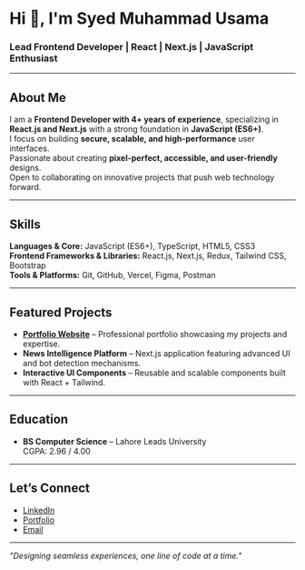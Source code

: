 # Hi 👋, I'm Syed Muhammad Usama  
### Lead Frontend Developer | React | Next.js | JavaScript Enthusiast  

---

## About Me  
I am a **Frontend Developer with 4+ years of experience**, specializing in **React.js and Next.js** with a strong foundation in **JavaScript (ES6+)**.  
I focus on building **secure, scalable, and high-performance** user interfaces.  
Passionate about creating **pixel-perfect, accessible, and user-friendly** designs.  
Open to collaborating on innovative projects that push web technology forward.  

---

## Skills  

**Languages & Core:** JavaScript (ES6+), TypeScript, HTML5, CSS3  
**Frontend Frameworks & Libraries:** React.js, Next.js, Redux, Tailwind CSS, Bootstrap  
**Tools & Platforms:** Git, GitHub, Vercel, Figma, Postman  

---

## Featured Projects  

- [**Portfolio Website**](https://smughanibukari.github.io/) – Professional portfolio showcasing my projects and expertise.  
- **News Intelligence Platform** – Next.js application featuring advanced UI and bot detection mechanisms.  
- **Interactive UI Components** – Reusable and scalable components built with React + Tailwind.  

---

## Education  

- **BS Computer Science** – Lahore Leads University  
  CGPA: 2.96 / 4.00  

---

## Let’s Connect  

- [LinkedIn](https://www.linkedin.com/in/syedmughanibukhari/)  
- [Portfolio](https://smughanibukari.github.io/)  
- [Email](mailto:syedmusama.dev@gmail.com)  

---

*"Designing seamless experiences, one line of code at a time."*  
